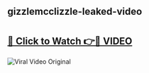 ## gizzlemcclizzle-leaked-video 

# <h2><a href="http://freeplayer.one?title=gizzlemcclizzle-leaked-video&ref=21J">🔗 Click to Watch 👉🔴 VIDEO</a></h2>

<a href="http://freeplayer.one?title=gizzlemcclizzle-leaked-video&ref=21J" rel="nofollow" data-target="animated-image.originalLink"><img src="https://i.ibb.co.com/xMMVF88/686577567.gif" alt="Viral Video Original" style="max-width: 100%; display: inline-block;" data-target="animated-image.originalImage"></a>

